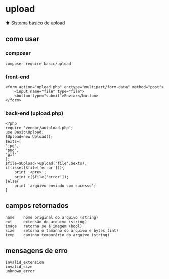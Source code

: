 # upload
:arrow_up: Sistema básico de upload

## como usar
### composer
    composer require basic/upload

### front-end
```
<form action="upload.php" enctype="multipart/form-data" method="post">
    <input name="file" type="file">
    <button type="submit">Enviar</button>
</form>
```
### back-end (upload.php)
```
<?php
require 'vendor/autoload.php';
use Basic\Upload;
$Upload=new Upload();
$exts=[
'jpg',
'png',
'gif'
];
$file=$Upload->upload('file',$exts);
if(isset($file['error'])){
    print '<pre>';
    print_r($file['error']);
}else{
    print 'arquivo enviado com sucesso';
}
```

## campos retornados
```
name    nome original do arquivo (string)
ext     extensão do arquivo (string)
image   retorna se é imagem (bool)
size    retorna o tamanho do arquivo e bytes (int)
temp    caminho temporário do arquivo (string)

```

## mensagens de erro
```
invalid_extension
invalid_size
unknown_error
```
